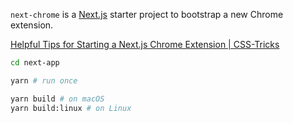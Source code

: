 `next-chrome` is a [Next.js](https://nextjs.org/) starter project to bootstrap a new Chrome extension.

[Helpful Tips for Starting a Next.js Chrome Extension | CSS-Tricks](https://css-tricks.com/nextjs-chrome-extension-starter/)

```sh
cd next-app

yarn # run once

yarn build # on macOS
yarn build:linux # on Linux
```

